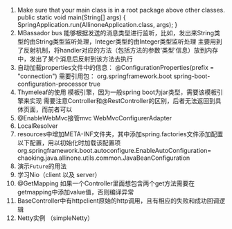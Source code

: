 1. Make sure that your main class is in a root package above other classes. public static void main(String[] args) { SpringApplication.run(AllinoneApplication.class, args); }
2. MBassador bus 能够根据发送的消息类型进行监听，比如，发出来String类型的由String类型监听处理，Integer类型的由Integer类型监听处理 主要用到了反射机制，将handler对应的方法（包括方法的参数‘类型’信息）放到内存中，发出了某个消息后反射到该方法去执行
3. 自动加载properties文件中的信息：
@ConfigurationProperties(prefix = "connection") 需要引用包：
	<dependency>
			<groupId> org.springframework.boot </groupId>
			<artifactId> spring-boot-configuration-processor </artifactId>
			<optional> true </optional>
		</dependency>
4. Thymeleaf的使用 模板引擎，因为一般spring boot为jar类型，需要该模板引擎来实现
    需要注意Controller和@RestController的区别，后者无法返回到具体页面，而前者可以
5. @EnableWebMvc接管mvc
   WebMvcConfigurerAdapter
6. LocalResolver
7. resources中增加META-INF文件夹，其中添加spring.factories文件添加配置以下配置，用以初始化时加载该配置项
    org.springframework.boot.autoconfigure.EnableAutoConfiguration=\
    chaoking.java.allinone.utils.common.JavaBeanConfiguration
8. 演示`Future`的用法
9. 学习Nio（client 以及 server）
10. @GetMapping 如果一个Controller里面想包含两个get方法需要在getmapping中添加value值，否则编译异常
11. BaseController中有httpclient原始的http调用，且有相应的失败和成功回调逻辑
12. Netty实例 （simpleNetty）
